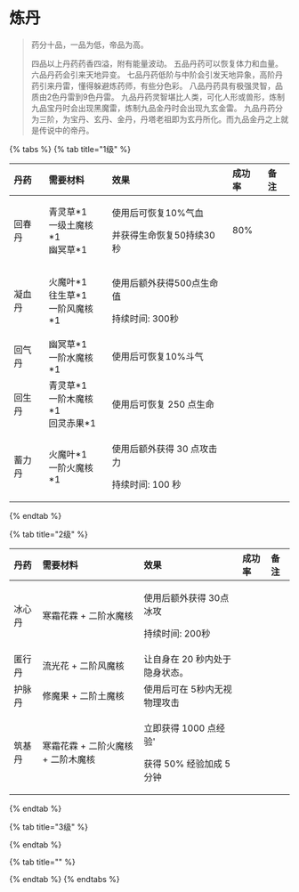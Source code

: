 # 炼丹

> 药分十品，一品为低，帝品为高。 
>
> 四品以上丹药药香四溢，附有能量波动。 五品丹药可以恢复体力和血量。 六品丹药会引来天地异变。 七品丹药低阶与中阶会引发天地异象，高阶丹药引来丹雷，懂得躲避炼药师，有些分色彩。 八品丹药具有极强灵智，品质由2色丹雷到9色丹雷。 九品丹药灵智堪比人类，可化人形或兽形，炼制九品宝丹时会出现黑魔雷，炼制九品金丹时会出现九玄金雷。 九品丹药分为三阶，为宝丹、玄丹、金丹，丹塔老祖即为玄丹所化。而九品金丹之上就是传说中的帝丹。

{% tabs %}
{% tab title="1级" %}
<table>
  <thead>
    <tr>
      <th style="text-align:left">&#x4E39;&#x836F;</th>
      <th style="text-align:left">&#x9700;&#x8981;&#x6750;&#x6599;</th>
      <th style="text-align:left">&#x6548;&#x679C;</th>
      <th style="text-align:left">&#x6210;&#x529F;&#x7387;</th>
      <th style="text-align:left">&#x5907;&#x6CE8;</th>
    </tr>
  </thead>
  <tbody>
    <tr>
      <td style="text-align:left">&#x56DE;&#x6625;&#x4E39;</td>
      <td style="text-align:left">&#x9752;&#x7075;&#x8349;*1
        <br />&#x4E00;&#x7EA7;&#x571F;&#x9B54;&#x6838;*1
        <br />&#x5E7D;&#x51A5;&#x8349;*1</td>
      <td style="text-align:left">
        <p>&#x4F7F;&#x7528;&#x540E;&#x53EF;&#x6062;&#x590D;10%&#x6C14;&#x8840;</p>
        <p>&#x5E76;&#x83B7;&#x5F97;&#x751F;&#x547D;&#x6062;&#x590D;50&#x6301;&#x7EED;30&#x79D2;</p>
      </td>
      <td style="text-align:left">80%</td>
      <td style="text-align:left"></td>
    </tr>
    <tr>
      <td style="text-align:left">&#x51DD;&#x8840;&#x4E39;</td>
      <td style="text-align:left">&#x706B;&#x9B54;&#x53F6;*1
        <br />&#x5F80;&#x751F;&#x8349;*1
        <br />&#x4E00;&#x9636;&#x98CE;&#x9B54;&#x6838;*1</td>
      <td style="text-align:left">
        <p>&#x4F7F;&#x7528;&#x540E;&#x989D;&#x5916;&#x83B7;&#x5F97;500&#x70B9;&#x751F;&#x547D;&#x503C;</p>
        <p>&#x6301;&#x7EED;&#x65F6;&#x95F4;: 300&#x79D2;</p>
      </td>
      <td style="text-align:left"></td>
      <td style="text-align:left"></td>
    </tr>
    <tr>
      <td style="text-align:left">&#x56DE;&#x6C14;&#x4E39;</td>
      <td style="text-align:left">&#x5E7D;&#x51A5;&#x8349;*1
        <br />&#x4E00;&#x9636;&#x6C34;&#x9B54;&#x6838;*1</td>
      <td style="text-align:left">&#x4F7F;&#x7528;&#x540E;&#x53EF;&#x6062;&#x590D;10%&#x6597;&#x6C14;</td>
      <td
      style="text-align:left"></td>
        <td style="text-align:left"></td>
    </tr>
    <tr>
      <td style="text-align:left">&#x56DE;&#x751F;&#x4E39;</td>
      <td style="text-align:left">&#x9752;&#x7075;&#x8349;*1
        <br />&#x4E00;&#x9636;&#x6728;&#x9B54;&#x6838;*1
        <br />&#x56DE;&#x7075;&#x8D64;&#x679C;*1</td>
      <td style="text-align:left">&#x4F7F;&#x7528;&#x540E;&#x53EF;&#x6062;&#x590D; 250 &#x70B9;&#x751F;&#x547D;</td>
      <td
      style="text-align:left"></td>
        <td style="text-align:left"></td>
    </tr>
    <tr>
      <td style="text-align:left">&#x84C4;&#x529B;&#x4E39;</td>
      <td style="text-align:left">&#x706B;&#x9B54;&#x53F6;*1
        <br />&#x4E00;&#x9636;&#x706B;&#x9B54;&#x6838;*1</td>
      <td style="text-align:left">
        <p></p>
        <p>&#x4F7F;&#x7528;&#x540E;&#x989D;&#x5916;&#x83B7;&#x5F97; 30 &#x70B9;&#x653B;&#x51FB;&#x529B;</p>
        <p>&#x6301;&#x7EED;&#x65F6;&#x95F4;: 100 &#x79D2;</p>
      </td>
      <td style="text-align:left"></td>
      <td style="text-align:left"></td>
    </tr>
  </tbody>
</table>
{% endtab %}

{% tab title="2级" %}
<table>
  <thead>
    <tr>
      <th style="text-align:left">&#x4E39;&#x836F;</th>
      <th style="text-align:left">&#x9700;&#x8981;&#x6750;&#x6599;</th>
      <th style="text-align:left">&#x6548;&#x679C;</th>
      <th style="text-align:left">&#x6210;&#x529F;&#x7387;</th>
      <th style="text-align:left">&#x5907;&#x6CE8;</th>
    </tr>
  </thead>
  <tbody>
    <tr>
      <td style="text-align:left">&#x51B0;&#x5FC3;&#x4E39;</td>
      <td style="text-align:left">&#x5BD2;&#x971C;&#x82B1;&#x9716; + &#x4E8C;&#x9636;&#x6C34;&#x9B54;&#x6838;</td>
      <td
      style="text-align:left">
        <p>&#x4F7F;&#x7528;&#x540E;&#x989D;&#x5916;&#x83B7;&#x5F97; 30&#x70B9;&#x51B0;&#x653B;</p>
        <p>&#x6301;&#x7EED;&#x65F6;&#x95F4;: 200&#x79D2;</p>
        </td>
        <td style="text-align:left"></td>
        <td style="text-align:left"></td>
    </tr>
    <tr>
      <td style="text-align:left">&#x533F;&#x884C;&#x4E39;</td>
      <td style="text-align:left">&#x6D41;&#x5149;&#x82B1; + &#x4E8C;&#x9636;&#x98CE;&#x9B54;&#x6838;</td>
      <td
      style="text-align:left">&#x8BA9;&#x81EA;&#x8EAB;&#x5728; 20 &#x79D2;&#x5185;&#x5904;&#x4E8E;&#x9690;&#x8EAB;&#x72B6;&#x6001;&#x3002;</td>
        <td
        style="text-align:left"></td>
          <td style="text-align:left"></td>
    </tr>
    <tr>
      <td style="text-align:left">&#x62A4;&#x8109;&#x4E39;</td>
      <td style="text-align:left">&#x4FEE;&#x9B54;&#x679C; + &#x4E8C;&#x9636;&#x571F;&#x9B54;&#x6838;</td>
      <td
      style="text-align:left">&#x4F7F;&#x7528;&#x540E;&#x53EF;&#x5728; 5&#x79D2;&#x5185;&#x65E0;&#x89C6;&#x7269;&#x7406;&#x653B;&#x51FB;</td>
        <td
        style="text-align:left"></td>
          <td style="text-align:left"></td>
    </tr>
    <tr>
      <td style="text-align:left">&#x7B51;&#x57FA;&#x4E39;</td>
      <td style="text-align:left">&#x5BD2;&#x971C;&#x82B1;&#x9716; + &#x4E8C;&#x9636;&#x706B;&#x9B54;&#x6838;
        + &#x4E8C;&#x9636;&#x6728;&#x9B54;&#x6838;</td>
      <td style="text-align:left">
        <p></p>
        <p>&#x7ACB;&#x5373;&#x83B7;&#x5F97; 1000 &#x70B9;&#x7ECF;&#x9A8C;&apos;</p>
        <p>&#x83B7;&#x5F97; 50% &#x7ECF;&#x9A8C;&#x52A0;&#x6210; 5 &#x5206;&#x949F;</p>
      </td>
      <td style="text-align:left"></td>
      <td style="text-align:left"></td>
    </tr>
  </tbody>
</table>
{% endtab %}

{% tab title="3级" %}

{% endtab %}

{% tab title="" %}

{% endtab %}
{% endtabs %}



